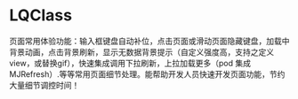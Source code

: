 # LQClass
页面常用体验功能：输入框键盘自动补位，点击页面或滑动页面隐藏键盘，加载中背景动画，点击背景刷新，显示无数据背景提示（自定义强度高，支持之定义view，或替换gif），快速集成调用下拉刷新，上拉加载更多（pod 集成MJRefresh）.等等常用页面细节处理。能帮助开发人员快速开发页面功能，节约大量细节调控时间！
